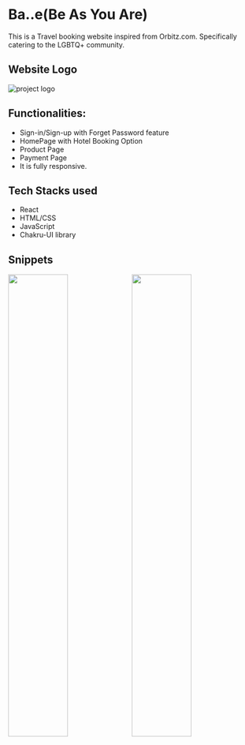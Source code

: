 # Ba..e(Be As You Are)
This is a Travel booking website inspired from Orbitz.com.
Specifically catering to the LGBTQ+ community.

<h2>Website Logo</h2>
<img src="https://github.com/jagroshansingh/cute-hand-680/blob/day-2/BA..e_logo.png?raw=true" alt="project logo"/>

<h2>Functionalities:</h2>
<ul>
  <li> Sign-in/Sign-up with Forget Password feature</li>
  <li> HomePage with Hotel Booking Option</li>
  <li> Product Page</li>
  <li> Payment Page</li>
  <li> It is fully responsive.</li>
</ul>

<h2>Tech Stacks used</h2>
<ul>
  <li>React</li>
  <li>HTML/CSS</li>
  <li>JavaScript</li>
  <li>Chakru-UI library</li>
</ul>

<h2> Snippets</h2>
<div>
  <img src="https://github.com/jagroshansingh/Orbitz-Clone/blob/master/my-app/pics/Bae%20LandingPage.png?raw=true" width="49%">
  <img src="https://github.com/jagroshansingh/Orbitz-Clone/blob/master/my-app/pics/Bae%20HotelsPage.png?raw=true" width="49%">
</div>


